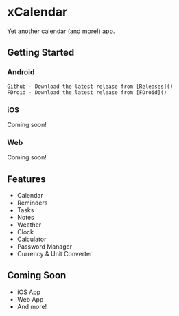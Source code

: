 # xCalendar

Yet another calendar (and more!) app.

## Getting Started

### Android
    Github - Download the latest release from [Releases]()
    FDroid - Download the latest release from [FDroid]()
### iOS
Coming soon!
### Web
Coming soon!

## Features
- Calendar
- Reminders
- Tasks
- Notes
- Weather
- Clock
- Calculator
- Password Manager
- Currency & Unit Converter

## Coming Soon
- iOS App
- Web App
- And more!